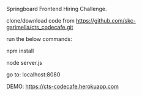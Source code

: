 Springboard Frontend Hiring Challenge.

clone/download code from https://github.com/skc-garimella/cts_codecafe.git

run the below commands:

  npm install

  node server.js

  go to: localhost:8080


DEMO: https://cts-codecafe.herokuapp.com
